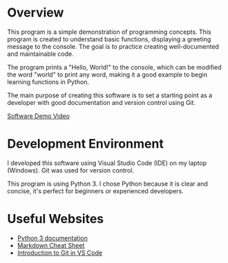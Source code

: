 # Overview

This program is a simple demonstration of programming concepts. This program is created to understand basic functions, displaying a greeting message to the console. The goal is to practice creating well-documented and maintainable code.

The program prints a "Hello, World!" to the console, which can be modified the word "world" to print any word, making it a good example to begin learning functions in Python.

The main purpose of creating this software is to set a starting point as a developer with good documentation and version control using Git.

[Software Demo Video](https://www.youtube.com/watch?v=2LV2lA12jx8)

# Development Environment

I developed this software using Visual Studio Code (IDE) on my laptop (Windows). Git was used for version control. 

This program is using Python 3. I chose Python because it is clear and concise, it's perfect for beginners or experienced developers. 

# Useful Websites

* [Python 3 documentation](https://docs.python.org/3/)
* [Markdown Cheat Sheet](https://www.markdownguide.org/cheat-sheet/)
* [Introduction to Git in VS Code](https://code.visualstudio.com/docs/sourcecontrol/intro-to-git)